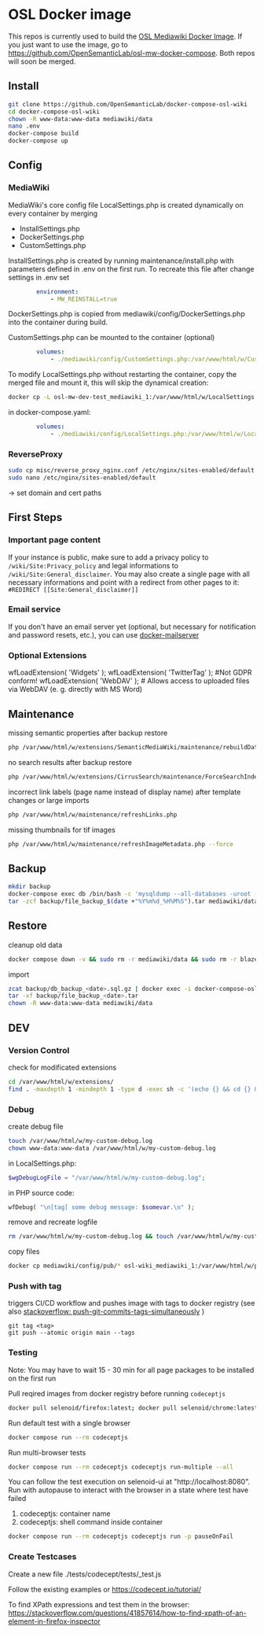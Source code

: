 # OSL Docker image
This repos is currently used to build the [OSL Mediawiki Docker Image](https://hub.docker.com/r/opensemanticlab/osl-mw). If you just want to use the image, go to https://github.com/OpenSemanticLab/osl-mw-docker-compose. Both repos will soon be merged.

## Install
```bash
git clone https://github.com/OpenSemanticLab/docker-compose-osl-wiki
cd docker-compose-osl-wiki
chown -R www-data:www-data mediawiki/data
nano .env
docker-compose build
docker-compose up
```

## Config

### MediaWiki

MediaWiki's core config file LocalSettings.php is created dynamically on every container by merging
- InstallSettings.php
- DockerSettings.php
- CustomSettings.php

InstallSettings.php is created by running maintenance/install.php with parameters defined in .env on the first run.
To recreate this file after change settings in .env set
```yaml
        environment:
            - MW_REINSTALL=true
```

DockerSettings.php is copied from mediawiki/config/DockerSettings.php into the container during build.

CustomSettings.php can be mounted to the container (optional)

```yaml
        volumes:
            - ./mediawiki/config/CustomSettings.php:/var/www/html/w/CustomSettings.php
```

To modify LocalSettings.php without restarting the container, copy the merged file and mount it, this will skip the dynamical creation:
```bash
docker cp -L osl-mw-dev-test_mediawiki_1:/var/www/html/w/LocalSettings.php mediawiki/config/LocalSettings.php
```
in docker-compose.yaml:
```yaml
        volumes:
            - ./mediawiki/config/LocalSettings.php:/var/www/html/w/LocalSettings.php
```

### ReverseProxy
```bash
sudo cp misc/reverse_proxy_nginx.conf /etc/nginx/sites-enabled/default
sudo nano /etc/nginx/sites-enabled/default
```
-> set domain and cert paths

## First Steps

### Important page content
If your instance is public, make sure to add a privacy policy to `/wiki/Site:Privacy_policy` and legal informations to `/wiki/Site:General_disclaimer`.
You may also create a single page with all necessary informations and point with a redirect from other pages to it: `#REDIRECT [[Site:General_disclaimer]]`

### Email service
If you don't have an email server yet (optional, but necessary for notification and password resets, etc.), you can use [docker-mailserver](https://github.com/docker-mailserver/docker-mailserver)

### Optional Extensions
wfLoadExtension( 'Widgets' );
wfLoadExtension( 'TwitterTag' ); #Not GDPR conform!
wfLoadExtension( 'WebDAV' ); # Allows access to uploaded files via WebDAV (e. g. directly with MS Word)

## Maintenance

missing semantic properties after backup restore
```bash
php /var/www/html/w/extensions/SemanticMediaWiki/maintenance/rebuildData.php
```

no search results after backup restore
```bash
php /var/www/html/w/extensions/CirrusSearch/maintenance/ForceSearchIndex.php
```

incorrect link labels (page name instead of display name) after template changes or large imports
```bash
php /var/www/html/w/maintenance/refreshLinks.php
```

missing thumbnails for tif images
```bash
php /var/www/html/w/maintenance/refreshImageMetadata.php --force
```

## Backup
```bash
mkdir backup
docker-compose exec db /bin/bash -c 'mysqldump --all-databases -uroot -p"$MYSQL_ROOT_PASSWORD" 2>/dev/null | gzip | base64 -w 0' | base64 -d > backup/db_backup_$(date +"%Y%m%d_%H%M%S").sql.gz
tar -zcf backup/file_backup_$(date +"%Y%m%d_%H%M%S").tar mediawiki/data
```

## Restore
cleanup old data
```bash
docker compose down -v && sudo rm -r mediawiki/data && sudo rm -r blazegraph/data && sudo rm -r mysql/data
```
import
```bash
zcat backup/db_backup_<date>.sql.gz | docker exec -i docker-compose-osl-wiki_db_1 sh -c 'exec mysql -uroot -p"$MYSQL_ROOT_PASSWORD"'
tar -xf backup/file_backup_<date>.tar
chown -R www-data:www-data mediawiki/data
```

## DEV

### Version Control
check for modificated extensions
```bash
cd /var/www/html/w/extensions/
find . -maxdepth 1 -mindepth 1 -type d -exec sh -c '(echo {} && cd {} && git status -s && echo)' \;
```

### Debug
create debug file
```bash
touch /var/www/html/w/my-custom-debug.log
chown www-data:www-data /var/www/html/w/my-custom-debug.log
```

in LocalSettings.php:
```php
$wgDebugLogFile = "/var/www/html/w/my-custom-debug.log";
```
in PHP source code:
```php
wfDebug( "\n[tag] some debug message: $somevar.\n" );
```
remove and recreate logfile
```bash
rm /var/www/html/w/my-custom-debug.log && touch /var/www/html/w/my-custom-debug.log && chown www-data:www-data /var/www/html/w/my-custom-debug.log
```

copy files
```bash
docker cp mediawiki/config/pub/* osl-wiki_mediawiki_1:/var/www/html/w/pub/
```

### Push with tag
triggers CI/CD workflow and pushes image with tags to docker registry (see also [stackoverflow: push-git-commits-tags-simultaneously](https://stackoverflow.com/questions/3745135/push-git-commits-tags-simultaneously/57842917#57842917) )
```
git tag <tag>
git push --atomic origin main --tags
```

### Testing
Note: You may have to wait 15 - 30 min for all page packages to be installed on the first run

Pull reqired images from docker registry before running `codeceptjs`

```sh
docker pull selenoid/firefox:latest; docker pull selenoid/chrome:latest; docker pull selenoid/video-recorder:latest
```

Run default test with a single browser
```sh
docker compose run --rm codeceptjs
```

Run multi-browser tests
```sh
docker compose run --rm codeceptjs codeceptjs run-multiple --all
```

You can follow the test execution on selenoid-ui at "http://localhost:8080".
Run with autopause to interact with the browser in a state where test have failed

1. codeceptjs: container name
2. codeceptjs: shell command inside container

```sh
docker compose run --rm codeceptjs codeceptjs run -p pauseOnFail
```

### Create Testcases

Create a new file ./tests/codecept/tests/<name>_test.js

Follow the existing examples or https://codecept.io/tutorial/

To find XPath expressions and test them in the browser:
https://stackoverflow.com/questions/41857614/how-to-find-xpath-of-an-element-in-firefox-inspector

